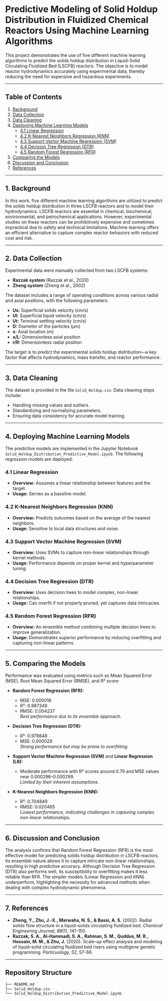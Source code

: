 # Predictive Modeling of Solid Holdup Distribution in Fluidized Chemical Reactors Using Machine Learning Algorithms

This project demonstrates the use of five different machine learning algorithms to predict the solids holdup distribution in Liquid-Solid Circulating Fluidized Bed (LSCFB) reactors. The objective is to model reactor hydrodynamics accurately using experimental data, thereby reducing the need for expensive and hazardous experiments.

---

## Table of Contents
1. [Background](#background)
2. [Data Collection](#data-collection)
3. [Data Cleaning](#data-cleaning)
4. [Deploying Machine Learning Models](#deploying-machine-learning-models)
   - [4.1 Linear Regression](#41-linear-regression)
   - [4.2 K-Nearest Neighbors Regression (KNN)](#42-k-nearest-neighbors-regression-knn)
   - [4.3 Support Vector Machine Regression (SVM)](#43-support-vector-machine-regression-svm)
   - [4.4 Decision Tree Regression (DTR)](#44-decision-tree-regression-dtr)
   - [4.5 Random Forest Regression (RFR)](#45-random-forest-regression-rfr)
5. [Comparing the Models](#comparing-the-models)
6. [Discussion and Conclusion](#discussion-and-conclusion)
7. [References](#references)

---

## 1. Background
In this work, five different machine learning algorithms are utilized to predict the solids holdup distribution in three LSCFB reactors and to model their hydrodynamics. LSCFB reactors are essential in chemical, biochemical, environmental, and petrochemical applications. However, experimental studies on these reactors can be prohibitively expensive and sometimes impractical due to safety and technical limitations. Machine learning offers an efficient alternative to capture complex reactor behaviors with reduced cost and risk.

---

## 2. Data Collection
Experimental data were manually collected from two LSCFB systems:
- **Razzak system** (Razzak et al., 2020)
- **Zheng system** (Zheng et al., 2002)

The dataset includes a range of operating conditions across various radial and axial positions, with the following parameters:
- **Us:** Superficial solids velocity (cm/s)
- **Ul:** Superficial liquid velocity (cm/s)
- **Ut:** Terminal settling velocity (cm/s)
- **D:** Diameter of the particles (µm)
- **x:** Axial location (m)
- **x/L:** Dimensionless axial position
- **r/R:** Dimensionless radial position

The target is to predict the experimental solids holdup distribution—a key factor that affects hydrodynamics, mass transfer, and reactor performance.

---

## 3. Data Cleaning
The dataset is provided in the file `Solid_Holdup.csv`. Data cleaning steps include:
- Handling missing values and outliers.
- Standardizing and normalizing parameters.
- Ensuring data consistency for accurate model training.

---

## 4. Deploying Machine Learning Models
The predictive models are implemented in the Jupyter Notebook `Solid_Holdup_Distribution_Predictive_Model.ipynb`. The following regression models are deployed:

### 4.1 Linear Regression
- **Overview:** Assumes a linear relationship between features and the target.
- **Usage:** Serves as a baseline model.

### 4.2 K-Nearest Neighbors Regression (KNN)
- **Overview:** Predicts outcomes based on the average of the nearest neighbors.
- **Usage:** Sensitive to local data structures and noise.

### 4.3 Support Vector Machine Regression (SVM)
- **Overview:** Uses SVMs to capture non-linear relationships through kernel methods.
- **Usage:** Performance depends on proper kernel and hyperparameter tuning.

### 4.4 Decision Tree Regression (DTR)
- **Overview:** Uses decision trees to model complex, non-linear relationships.
- **Usage:** Can overfit if not properly pruned, yet captures data intricacies.

### 4.5 Random Forest Regression (RFR)
- **Overview:** An ensemble method combining multiple decision trees to improve generalization.
- **Usage:** Demonstrates superior performance by reducing overfitting and capturing non-linear patterns.

---

## 5. Comparing the Models
Performance was evaluated using metrics such as Mean Squared Error (MSE), Root Mean Squared Error (RMSE), and R² score:

- **Random Forest Regression (RFR):**  
  - MSE: 0.000018  
  - R²: 0.987348  
  - RMSE: 0.004237  
  *Best performance due to its ensemble approach.*

- **Decision Tree Regression (DTR):**  
  - R²: 0.979848  
  - MSE: 0.000029  
  *Strong performance but may be prone to overfitting.*

- **Support Vector Machine Regression (SVM)** and **Linear Regression (LR):**  
  - Moderate performance with R² scores around 0.79 and MSE values near 0.000296–0.000299.  
  *Limited by their inherent assumptions.*

- **K-Nearest Neighbors Regression (KNN):**  
  - R²: 0.704849  
  - RMSE: 0.020465  
  *Lowest performance, indicating challenges in capturing complex non-linear relationships.*

---

## 6. Discussion and Conclusion
The analysis confirms that Random Forest Regression (RFR) is the most effective model for predicting solids holdup distribution in LSCFB reactors. Its ensemble nature allows it to capture intricate non-linear relationships, resulting in high predictive accuracy. Although Decision Tree Regression (DTR) also performs well, its susceptibility to overfitting makes it less reliable than RFR. The simpler models (Linear Regression and KNN) underperform, highlighting the necessity for advanced methods when dealing with complex hydrodynamic phenomena.

---

## 7. References
- **Zheng, Y., Zhu, J.-X., Marwaha, N. S., & Bassi, A. S.** (2002). Radial solids flow structure in a liquid–solids circulating fluidized bed. *Chemical Engineering Journal, 88*(1), 141-150.
- **Razzak, S. A., Al-Hammadi, S. A., Rahman, S. M., Quddus, M. R., Hossain, M. M., & Zhu, J.** (2020). Scale-up effect analysis and modeling of liquid–solid circulating fluidized bed risers using multigene genetic programming. *Particuology, 52*, 57-66.

---

## Repository Structure
```bash
├── README.md
├── Solid_Holdup.csv
└── Solid_Holdup_Distribution_Predictive_Model.ipynb

